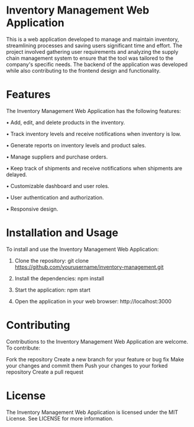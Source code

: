 # Inventory Management Web Application
This is a web application developed to manage and maintain inventory, streamlining processes and saving users significant time and effort. The project involved gathering user requirements and analyzing the supply chain management system to ensure that the tool was tailored to the company's specific needs. The backend of the application was developed while also contributing to the frontend design and functionality.

# Features
The Inventory Management Web Application has the following features:

• Add, edit, and delete products in the inventory.

• Track inventory levels and receive notifications when inventory is low.

• Generate reports on inventory levels and product sales.

• Manage suppliers and purchase orders.

• Keep track of shipments and receive notifications when shipments are delayed.

• Customizable dashboard and user roles.

• User authentication and authorization.

• Responsive design.

# Installation and Usage
To install and use the Inventory Management Web Application:

1) Clone the repository:
git clone https://github.com/yourusername/inventory-management.git

2) Install the dependencies:
npm install

3) Start the application:
npm start

4) Open the application in your web browser:
http://localhost:3000

# Contributing
Contributions to the Inventory Management Web Application are welcome. To contribute:

Fork the repository
Create a new branch for your feature or bug fix
Make your changes and commit them
Push your changes to your forked repository
Create a pull request
# License
The Inventory Management Web Application is licensed under the MIT License. See LICENSE for more information.





